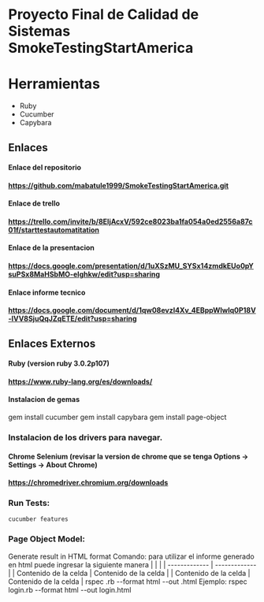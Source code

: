 # Proyecto Final de Calidad de Sistemas SmokeTestingStartAmerica
# Herramientas

- Ruby
- Cucumber
- Capybara


## Enlaces

#### Enlace del repositorio
#### https://github.com/mabatule1999/SmokeTestingStartAmerica.git
#### Enlace de trello
#### https://trello.com/invite/b/8EljAcxV/592ce8023ba1fa054a0ed2556a87c01f/starttestautomatitation
#### Enlace de la presentacion
#### https://docs.google.com/presentation/d/1uXSzMU_SYSx14zmdkEUo0pYsuPSx8MaHSbMO-elghkw/edit?usp=sharing
#### Enlace informe tecnico
#### https://docs.google.com/document/d/1qw08evzl4Xv_4EBppWlwlq0P18V-IVV8SjuQqJZqETE/edit?usp=sharing


## Enlaces Externos
#### Ruby (version ruby 3.0.2p107)
#### https://www.ruby-lang.org/es/downloads/

#### Instalacion de gemas

gem install cucumber
gem install capybara
gem install page-object

### Instalacion de los drivers para navegar.
#### Chrome Selenium (revisar la version de chrome que se tenga Options -> Settings -> About Chrome)
#### https://chromedriver.chromium.org/downloads

### Run Tests:
    cucumber features


### Page Object Model:
Generate result in HTML format 
Comando:
para utilizar el informe generado en html puede ingresar la siguiente manera
| <insert module> | <name module> |
| ------------- | ------------- |
| Contenido de la celda  | Contenido de la celda  |
| Contenido de la celda  | Contenido de la celda  |
    rspec <insert module>.rb --format html --out <name module>.html
    Ejemplo:
    rspec login.rb --format html --out login.html
